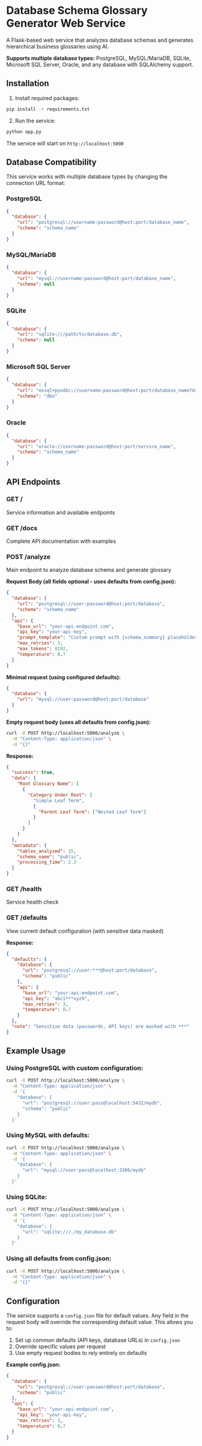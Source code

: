 # Database Schema Glossary Generator Web Service

A Flask-based web service that analyzes database schemas and generates hierarchical business glossaries using AI. 

**Supports multiple database types:** PostgreSQL, MySQL/MariaDB, SQLite, Microsoft SQL Server, Oracle, and any database with SQLAlchemy support.

## Installation

1. Install required packages:
```bash
pip install -r requirements.txt
```

2. Run the service:
```bash
python app.py
```

The service will start on `http://localhost:5000`

## Database Compatibility

This service works with multiple database types by changing the connection URL format:

### PostgreSQL
```json
{
  "database": {
    "url": "postgresql://username:password@host:port/database_name",
    "schema": "schema_name"
  }
}
```

### MySQL/MariaDB
```json
{
  "database": {
    "url": "mysql://username:password@host:port/database_name",
    "schema": null
  }
}
```

### SQLite
```json
{
  "database": {
    "url": "sqlite:///path/to/database.db",
    "schema": null
  }
}
```

### Microsoft SQL Server
```json
{
  "database": {
    "url": "mssql+pyodbc://username:password@host:port/database_name?driver=ODBC+Driver+17+for+SQL+Server",
    "schema": "dbo"
  }
}
```

### Oracle
```json
{
  "database": {
    "url": "oracle://username:password@host:port/service_name",
    "schema": "schema_name"
  }
}
```

## API Endpoints

### GET /
Service information and available endpoints

### GET /docs
Complete API documentation with examples

### POST /analyze
Main endpoint to analyze database schema and generate glossary

**Request Body (all fields optional - uses defaults from config.json):**
```json
{
  "database": {
    "url": "postgresql://user:password@host:port/database",
    "schema": "schema_name"
  },
  "api": {
    "base_url": "your-api-endpoint.com",
    "api_key": "your-api-key",
    "prompt_template": "Custom prompt with {schema_summary} placeholder",
    "max_retries": 3,
    "max_tokens": 8192,
    "temperature": 0.7
  }
}
```

**Minimal request (using configured defaults):**
```json
{
  "database": {
    "url": "mysql://user:password@host:port/database"
  }
}
```

**Empty request body (uses all defaults from config.json):**
```bash
curl -X POST http://localhost:5000/analyze \
  -H "Content-Type: application/json" \
  -d "{}"
```

**Response:**
```json
{
  "success": true,
  "data": {
    "Root Glossary Name": [
      {
        "Category Under Root": [
          "Simple Leaf Term",
          {
            "Parent Leaf Term": ["Nested Leaf Term"]
          }
        ]
      }
    ]
  },
  "metadata": {
    "tables_analyzed": 15,
    "schema_name": "public",
    "processing_time": 2.3
  }
}
```

### GET /health
Service health check

### GET /defaults
View current default configuration (with sensitive data masked)

**Response:**
```json
{
  "defaults": {
    "database": {
      "url": "postgresql://user:***@host:port/database",
      "schema": "public"
    },
    "api": {
      "base_url": "your-api-endpoint.com",
      "api_key": "abc1***xyz9",
      "max_retries": 3,
      "temperature": 0.7
    }
  },
  "note": "Sensitive data (passwords, API keys) are masked with ***"
}
```

## Example Usage

### Using PostgreSQL with custom configuration:
```bash
curl -X POST http://localhost:5000/analyze \
  -H "Content-Type: application/json" \
  -d '{
    "database": {
      "url": "postgresql://user:pass@localhost:5432/mydb",
      "schema": "public"
    }
  }'
```

### Using MySQL with defaults:
```bash
curl -X POST http://localhost:5000/analyze \
  -H "Content-Type: application/json" \
  -d '{
    "database": {
      "url": "mysql://user:pass@localhost:3306/mydb"
    }
  }'
```

### Using SQLite:
```bash
curl -X POST http://localhost:5000/analyze \
  -H "Content-Type: application/json" \
  -d '{
    "database": {
      "url": "sqlite:///./my_database.db"
    }
  }'
```

### Using all defaults from config.json:
```bash
curl -X POST http://localhost:5000/analyze \
  -H "Content-Type: application/json" \
  -d "{}"
```

## Configuration

The service supports a `config.json` file for default values. Any field in the request body will override the corresponding default value. This allows you to:

1. Set up common defaults (API keys, database URLs) in `config.json`
2. Override specific values per request
3. Use empty request bodies to rely entirely on defaults

**Example config.json:**
```json
{
  "database": {
    "url": "postgresql://user:password@host:port/database",
    "schema": "public"
  },
  "api": {
    "base_url": "your-api-endpoint.com",
    "api_key": "your-api-key",
    "max_retries": 3,
    "temperature": 0.7
  }
}
```
